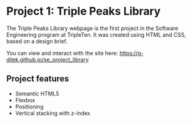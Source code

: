 # Project 1: Triple Peaks Library

The Triple Peaks Library webpage is the first project in the Software Engineering
program at TripleTen. It was created using HTML and CSS, based on a design brief.

You can view and interact with the site here: https://g-dilek.github.io/se_project_library
 
## Project features

- Semantic HTML5
- Flexbox
- Positioning
- Vertical stacking with z-index

